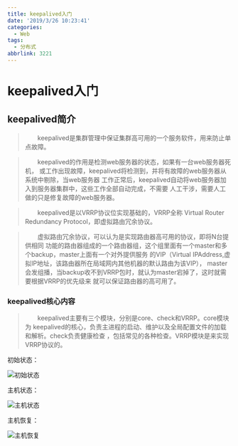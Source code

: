 ```yaml
---
title: keepalived入门
date: '2019/3/26 10:23:41'
categories:
  - Web
tags:
  - 分布式
abbrlink: 3221
---
```

# keepalived入门

## keepalived简介
>&emsp;&emsp;keepalived是集群管理中保证集群高可用的一个服务软件，用来防止单点故障。

>&emsp;&emsp;keepalived的作用是检测web服务器的状态，如果有一台web服务器死机，
或工作出现故障，keepalived将检测到，并将有故障的web服务器从系统中剔除，当web服务器
工作正常后，keepalived自动将web服务器加入到服务器集群中，这些工作全部自动完成，不需要
人工干涉，需要人工做的只是修复故障的web服务器。

>&emsp;&emsp;keepalived是以VRRP协议位实现基础的，VRRP全称 Virtual Router
Redundancy Protocol，即虚拟路由冗余协议。

>&emsp;&emsp;虚拟路由冗余协议，可以认为是实现路由器高可用的协议，即将N台提供相同
功能的路由器组成的一个路由器组，这个组里面有一个master和多个backup，master上面有一个对外提供服务
的VIP（Virtual IPAddress,虚拟IP地址，该路由器所在局域网内其他机器的默认路由为该VIP），
master会发组播，当backup收不到VRRP包时，就认为master宕掉了，这时就需要根据VRRP的优先级来
就可以保证路由器的高可用了。

<!--more-->

### keepalived核心内容

>&emsp;&emsp;keepalived主要有三个模块，分别是core、check和VRRP。core模块为
keepalived的核心，负责主进程的启动、维护以及全局配置文件的加载和解析。check负责健康检查
，包括常见的各种检查。VRRP模块是来实现VRRP协议的。

初始状态：
>
![初始状态](/images/keep1.bmp)

主机状态：
>
![主机状态](/images/keep2.bmp)

主机恢复：
>
![主机恢复](/images/keep3.bmp)

